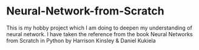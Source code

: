# Neural-Network-from-Scratch 
This is my  hobby project which I am doing to deepen my understanding of neural network. I have taken the reference from the book Neural Networks from Scratch in Python by Harrison Kinsley & Daniel Kukiela

